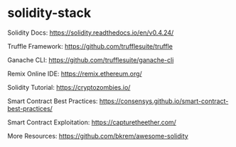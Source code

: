 # solidity-stack

Solidity Docs: https://solidity.readthedocs.io/en/v0.4.24/

Truffle Framework: https://github.com/trufflesuite/truffle

Ganache CLI: https://github.com/trufflesuite/ganache-cli

Remix Online IDE: https://remix.ethereum.org/

Solidity Tutorial: https://cryptozombies.io/

Smart Contract Best Practices: https://consensys.github.io/smart-contract-best-practices/

Smart Contract Exploitation: https://capturetheether.com/

More Resources: https://github.com/bkrem/awesome-solidity
